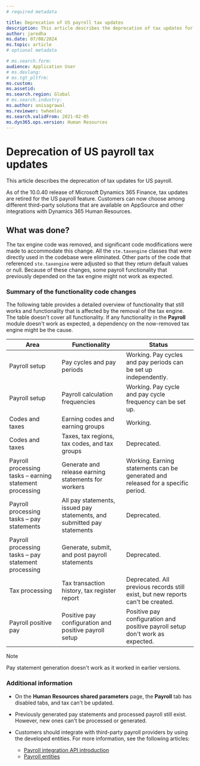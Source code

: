 ```yaml
---
# required metadata

title: Deprecation of US payroll tax updates
description: This article describes the deprecation of tax updates for US payroll.
author: jaredha
ms.date: 07/08/2024
ms.topic: article
# optional metadata

# ms.search.form: 
audience: Application User
# ms.devlang: 
# ms.tgt_pltfrm: 
ms.custom: 
ms.assetid: 
ms.search.region: Global
# ms.search.industry: 
ms.author: anisagrawal
ms.reviewer: twheeloc
ms.search.validFrom: 2021-02-05
ms.dyn365.ops.version: Human Resources
---
```


# Deprecation of US payroll tax updates

This article describes the deprecation of tax updates for US payroll.

As of the 10.0.40 release of Microsoft Dynamics 365 Finance, tax updates are retired for the US payroll feature. Customers can now choose among different third-party solutions that are available on AppSource and other integrations with Dynamics 365 Human Resources.

## What was done?

The tax engine code was removed, and significant code modifications were made to accommodate this change. All the `ste.taxengine` classes that were directly used in the codebase were eliminated. Other parts of the code that referenced `ste.taxengine` were adjusted so that they return default values or null. Because of these changes, some payroll functionality that previously depended on the tax engine might not work as expected.

### Summary of the functionality code changes

The following table provides a detailed overview of functionality that still works and functionality that is affected by the removal of the tax engine. The table doesn't cover all functionality. If any functionality in the **Payroll** module doesn't work as expected, a dependency on the now-removed tax engine might be the cause.

| Area | Functionality | Status |
|------|---------------|--------|
| Payroll setup | Pay cycles and pay periods | Working. Pay cycles and pay periods can be set up independently. |
| Payroll setup | Payroll calculation frequencies | Working. Pay cycle and pay cycle frequency can be set up. |
| Codes and taxes | Earning codes and earning groups | Working. |
| Codes and taxes | Taxes, tax regions, tax codes, and tax groups | Deprecated. |
| Payroll processing tasks – earning statement processing | Generate and release earning statements for workers | Working. Earning statements can be generated and released for a specific period. |
| Payroll processing tasks – pay statements | All pay statements, issued pay statements, and submitted pay statements | Deprecated. |
| Payroll processing tasks – pay statement processing | Generate, submit, and post payroll statements | Deprecated. |
| Tax processing | Tax transaction history, tax register report | Deprecated. All previous records still exist, but new reports can't be created. |
| Payroll positive pay | Positive pay configuration and positive payroll setup | Positive pay configuration and positive payroll setup don't work as expected. |

> [!NOTE]
> Pay statement generation doesn't work as it worked in earlier versions.

### Additional information

- On the **Human Resources shared parameters** page, the **Payroll** tab has disabled tabs, and tax can't be updated.
- Previously generated pay statements and processed payroll still exist. However, new ones can't be processed or generated.
- Customers should integrate with third-party payroll providers by using the developed entities. For more information, see the following articles:

    - [Payroll integration API introduction](../../human-resources/hr-admin-integration-payroll-api-introduction.md)
    - [Payroll entities](../human-resources/hr-admin-integration-payroll-api-payroll-employee.md)
